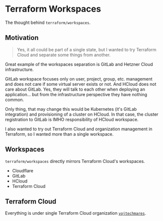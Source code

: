 # Terraform Workspaces

The thought behind `terraform/workspaces`.

## Motivation

> Yes, it all could be part of a single state, but I wanted to try Terraform Cloud and separate some things from another.

Great example of the workspaces separation is GitLab and Hetzner Cloud infrastructure.

GitLab workspace focuses only on user, project, group, etc. management and does not care if some virtual server exists or not. And HCloud does not care about GitLab. Yes, they will talk to each other when deploying an application... but from the infrastructure perspective they have nothing common.

Only thing, that may change this would be Kubernetes (it's GitLab integration) and provisioning of a cluster on HCloud. In that case, the cluster registration to GitLab is IMHO responsibility of HCloud workspace.

I also wanted to try out Terraform Cloud and organization management in Terraform, so I wanted more than a single workspace.

## Workspaces

`terraform/workspaces` directly mirrors Terraform Cloud's workspaces.

- Cloudflare
- GitLab
- HCloud
- Terraform Cloud

## Terraform Cloud

Everything is under single Terraform Cloud organization [`vojtechmares`](https://app.terraform.io/app/vojtechmares).
